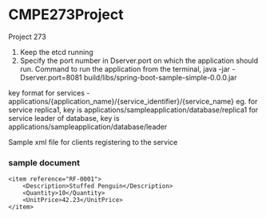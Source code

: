 CMPE273Project
==============

Project 273

1. Keep the etcd running
2. Specify the port number in Dserver.port on which the application should run. Command to run the application from the terminal,
java -jar -Dserver.port=8081 build/libs/spring-boot-sample-simple-0.0.0.jar


key format for services - applications/{application_name}/{service_identifier}/{service_name}
eg. for service replica1, key is applications/sampleapplication/database/replica1
    for service leader of database, key is applications/sampleapplication/database/leader



Sample xml file for clients registering to the service

### sample document

    <item reference="RF-0001">
        <Description>Stuffed Penguin</Description>
        <Quantity>10</Quantity>
        <UnitPrice>42.23</UnitPrice>
    </item>

<?xml version="1.0" encoding="UTF-8"?>
<application name="sampleapplication" host="applicationhost" port="8080">
<services>
<service name="service_name1">
<replica host="hostname" port="port_num"></replica>
<replica host="hostname" port="port_num"></replica>
<replica host="hostname" port="port_num"></replica>
</service>
<service name="service_name2">
<replica host="hostname" port="port_num"></replica>
<replica host="hostname" port="port_num"></replica>
<replica host="hostname" port="port_num"></replica>
</service>
</services>
</application>
